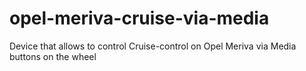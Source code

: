 # opel-meriva-cruise-via-media
Device that allows to control Cruise-control on Opel Meriva via Media buttons on the wheel
